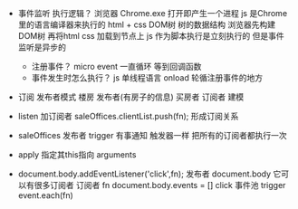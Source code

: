 - 事件监听 执行逻辑？
    浏览器 Chrome.exe 打开即产生一个进程
    js 是Chrome里的语言编译器来执行的
    html + css DOM树 树的数据结构   浏览器先构建DOM树 再将html css 加载到节点上
    js 作为脚本执行是立刻执行的 但是事件监听是异步的
    - 注册事件？    micro event 一直循环 等到回调函数
    - 事件发生时怎么执行？
    js 单线程语言 onload
    轮循注册事件的地方

- 订阅 发布者模式
    楼房 发布者(有房子的信息)
    买房者 订阅者   建模

- listen 加订阅者
    saleOffices.clientList.push(fn);    形成订阅关系

- saleOffices   发布者
    trigger 有事通知  触发器一样    把所有的订阅者都执行一次

- apply 指定其this指向  arguments

- document.body.addEventListener('click',fn);
    发布者 document.body 它可以有很多订阅者
    订阅者 fn
    document.body.events = [] click 事件池
      trigger
        event.each(fn)